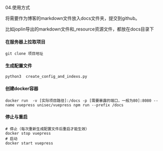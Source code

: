04.使用方式



将需要作为博客的markdown文件放入docs文件夹，提交到github。



比如joplin导出的markdown文件和_resource资源文件，都放在docs目录下





#### 在服务器上拉取项目



```shell
git clone 项目地址
```



#### 生成配置文件

```shell
python3  create_config_and_indexs.py
```



#### 创建docker容器

```shell
docker run  -v [实际项目路径]:/docs -p [需要暴露的端口，一般为80]:8080 --name vuepress unisec/vuepress npm run --prefix /docs
```



#### 停止与重启

```shell
# 停止（每次重新生成配置文件后重启才能生效）
docker stop vuepress
# 启动
docker start vuepress
```



